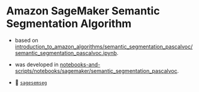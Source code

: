 # Amazon SageMaker Semantic Segmentation Algorithm

- based on [introduction_to_amazon_algorithms/semantic_segmentation_pascalvoc/semantic_segmentation_pascalvoc.ipynb](https://github.com/aws/amazon-sagemaker-examples/blob/main/introduction_to_amazon_algorithms/semantic_segmentation_pascalvoc/semantic_segmentation_pascalvoc.ipynb).

- was developed in [notebooks-and-scripts/notebooks/sagemaker/semantic_segmentation_pascalvoc](https://github.com/kamangir/notebooks-and-scripts/tree/main/notebooks/sagemaker/semantic_segmentation_pascalvoc).

- 📜 [`sagesemseg`](https://github.com/kamangir/notebooks-and-scripts/tree/main/scripts/sagesemseg)
